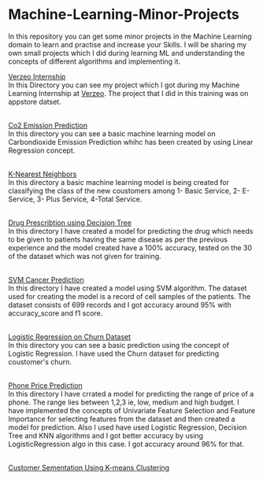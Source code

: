 # Machine-Learning-Minor-Projects
In this repository you can get some minor projects in the Machine Learning domain to learn and practise and increase your Skills. I will be sharing my own small projects which I did during learning ML and understanding the concepts of different algorithms and implementing it.

<a href="https://github.com/Abhinav-26/Machine-Learning-Minor-Projects/tree/master/Verzeo%20InternShip">
  Verzeo Internship
  </a><br>
In this Directory you can see my project which I got during my Machine Learning Internship at 
<a href="https://verzeo.in/">Verzeo</a>. The project that I did in this training was on appstore datset.<br><br>

<a href="https://github.com/Abhinav-26/Machine-Learning-Minor-Projects/tree/master/Co2%20Emission%20Prediction">Co2 Emission Prediction</a><br>
In this directory you can see a basic machine learning model on Carbondioxide Emission Prediction whihc has been created by using Linear Regression concept.<br><br>

<a href="https://github.com/Abhinav-26/Machine-Learning-Minor-Projects/tree/master/K-Nearest%20Neighbors">K-Nearest Neighbors</a><br>
In this directory a basic machine learning model is being created for classifying the class of the new coustomers among 
1- Basic Service, 2- E-Service, 3- Plus Service, 4-Total Service.<br><br>

<a href="https://github.com/Abhinav-26/Machine-Learning-Minor-Projects/tree/master/Drug%20Prescribtion%20Using%20DecisionTree">Drug Prescribtion using Decision Tree</a><br>
In this directory I have created a model for predicting the drug which needs to be given to patients having the same disease as per the previous experience and the model created have a 100% accuracy, tested on the 30 of the dataset which was not given for training.<br><br>

<a href="https://github.com/Abhinav-26/Machine-Learning-Minor-Projects/tree/master/SVM%20Cancer%20Prediction">SVM Cancer Prediction</a><br>
In this directory I have created a model using SVM algorithm. The dataset used for creating the model is a record of cell samples of the patients. The dataset consists of 699 records and I got accuracy around 95% with accuracy_score and f1 score.<br><br>

<a href="https://github.com/Abhinav-26/Machine-Learning-Minor Projects/tree/master/Logistic%20Regression%20on%20Churn%20Dataset">Logistic Regression on Churn Dataset</a><br>
In this directory you can see a basic prediction using the concept of Logistic Regression. I have used the Churn dataset for predicting coustomer's churn.<br><br>

<a href="https://github.com/Abhinav-26/Machine-Learning-Minor-Projects/tree/master/Phone%20Price%20Range%20Prediction">Phone Price Prediction</a><br>
In this directory I have crrated a model for predicting the range of price of a phone. The range lies between 1,2,3 ie, low, medium and high budget. I have implemented the concepts of Univariate Feature Selection and Feature Importance for selecting features from the dataset and then created a model for prediction. Also I used have used Logistic Regression, Decision Tree and KNN algorithms and I got better accuracy by using LogisticRegression algo in this case. I got accuracy around 96% for that.<br><br>

<a href="https://github.com/Abhinav-26/Machine-Learning-Minor-Projects/tree/master/Coustomer%20Segmentation%20using%20K-Means%20Clustering">Customer Sementation Using K-means Clustering</a><br>

